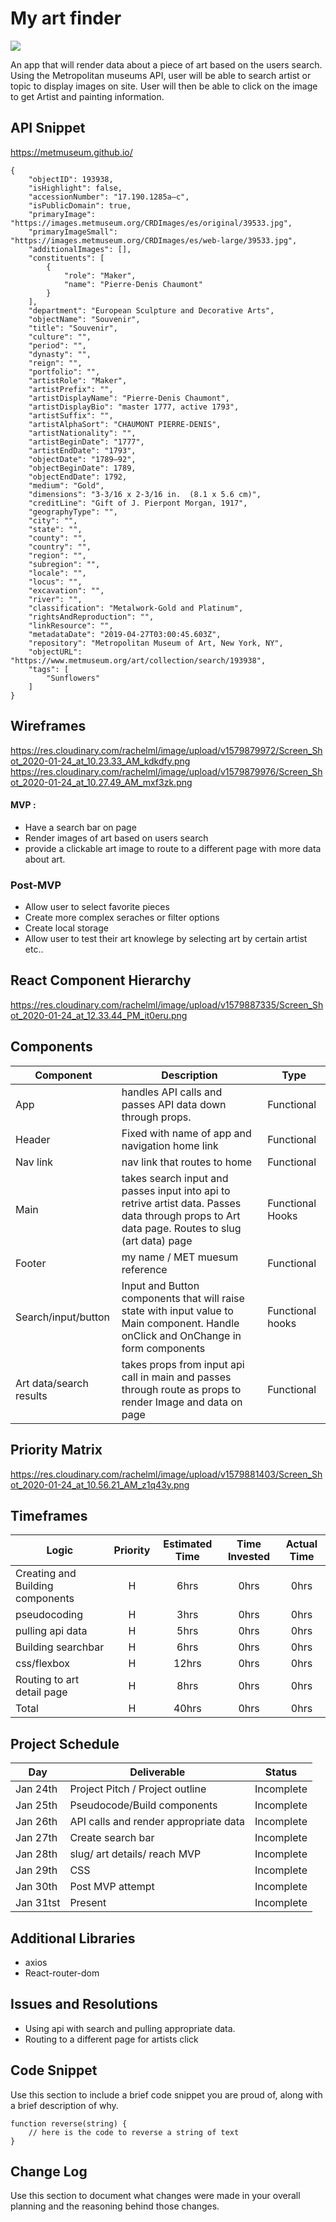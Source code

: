 # My art finder
![](https://media.giphy.com/media/3ohzdUi5U8LBb4GD4s/giphy-downsized.gif)

An app that will render data about a piece of art based on the users search. Using the Metropolitan museums API, user will be able to search artist or topic to display images on site. User will then be able to click on the image to get Artist and painting information. 

## API Snippet

https://metmuseum.github.io/

```
{
    "objectID": 193938,
    "isHighlight": false,
    "accessionNumber": "17.190.1285a–c",
    "isPublicDomain": true,
    "primaryImage": "https://images.metmuseum.org/CRDImages/es/original/39533.jpg",
    "primaryImageSmall": "https://images.metmuseum.org/CRDImages/es/web-large/39533.jpg",
    "additionalImages": [],
    "constituents": [
        {
            "role": "Maker",
            "name": "Pierre-Denis Chaumont"
        }
    ],
    "department": "European Sculpture and Decorative Arts",
    "objectName": "Souvenir",
    "title": "Souvenir",
    "culture": "",
    "period": "",
    "dynasty": "",
    "reign": "",
    "portfolio": "",
    "artistRole": "Maker",
    "artistPrefix": "",
    "artistDisplayName": "Pierre-Denis Chaumont",
    "artistDisplayBio": "master 1777, active 1793",
    "artistSuffix": "",
    "artistAlphaSort": "CHAUMONT PIERRE-DENIS",
    "artistNationality": "",
    "artistBeginDate": "1777",
    "artistEndDate": "1793",
    "objectDate": "1789–92",
    "objectBeginDate": 1789,
    "objectEndDate": 1792,
    "medium": "Gold",
    "dimensions": "3-3/16 x 2-3/16 in.  (8.1 x 5.6 cm)",
    "creditLine": "Gift of J. Pierpont Morgan, 1917",
    "geographyType": "",
    "city": "",
    "state": "",
    "county": "",
    "country": "",
    "region": "",
    "subregion": "",
    "locale": "",
    "locus": "",
    "excavation": "",
    "river": "",
    "classification": "Metalwork-Gold and Platinum",
    "rightsAndReproduction": "",
    "linkResource": "",
    "metadataDate": "2019-04-27T03:00:45.603Z",
    "repository": "Metropolitan Museum of Art, New York, NY",
    "objectURL": "https://www.metmuseum.org/art/collection/search/193938",
    "tags": [
        "Sunflowers"
    ]
}
```

## Wireframes


https://res.cloudinary.com/rachelml/image/upload/v1579879972/Screen_Shot_2020-01-24_at_10.23.33_AM_kdkdfy.png
https://res.cloudinary.com/rachelml/image/upload/v1579879976/Screen_Shot_2020-01-24_at_10.27.49_AM_mxf3zk.png


#### MVP :
- Have a search bar on page
- Render images of art based on users search
- provide a clickable art image to route to a different page with more data about art.


### Post-MVP

- Allow user to select favorite pieces
- Create more complex seraches or filter options
- Create local storage
- Allow user to test their art knowlege by selecting art by certain artist etc..


## React Component Hierarchy

https://res.cloudinary.com/rachelml/image/upload/v1579887335/Screen_Shot_2020-01-24_at_12.33.44_PM_it0eru.png

## Components

| Component | Description |Type |
| --- | --- | --- |
| App | handles API calls and passes API data down through props. | Functional |
| Header | Fixed with name of app and navigation home link  | Functional |
| Nav link | nav link that routes to home  | Functional |
| Main | takes search input and passes input into api to retrive artist data. Passes data through props to Art data page. Routes to slug (art data) page  | Functional Hooks |
| Footer | my name / MET muesum reference  | Functional |
| Search/input/button | Input and Button components that will raise state with input value to Main component. Handle onClick and OnChange in form components| Functional hooks |
| Art data/search results  | takes props from input api call in main and passes through route as props to render Image and data on page  | Functional |


## Priority Matrix

https://res.cloudinary.com/rachelml/image/upload/v1579881403/Screen_Shot_2020-01-24_at_10.56.21_AM_z1q43y.png

## Timeframes

| Logic | Priority | Estimated Time | Time Invested | Actual Time |
| --- | :---: |  :---: | :---: | :---: |
| Creating and Building components  | H | 6hrs| 0hrs | 0hrs |
| pseudocoding| H | 3hrs| 0hrs | 0hrs |
| pulling api data | H | 5hrs| 0hrs | 0hrs |
| Building searchbar | H | 6hrs| 0hrs | 0hrs |
| css/flexbox| H | 12hrs| 0hrs | 0hrs |
| Routing to art detail page | H | 8hrs| 0hrs | 0hrs |
| Total | H | 40hrs| 0hrs | 0hrs |

## Project Schedule


|  Day | Deliverable | Status
|---|---| ---|
|Jan 24th| Project Pitch / Project outline | Incomplete
|Jan 25th| Pseudocode/Build components  | Incomplete
|Jan 26th| API calls and render appropriate data  | Incomplete
|Jan 27th| Create search bar  | Incomplete
|Jan 28th| slug/ art details/ reach MVP  | Incomplete
|Jan 29th| CSS | Incomplete
|Jan 30th| Post MVP attempt  | Incomplete
|Jan 31tst| Present | Incomplete

## Additional Libraries

- axios
- React-router-dom

## Issues and Resolutions

- Using api with search and pulling appropriate data. 
- Routing to a different page for artists click 

## Code Snippet

Use this section to include a brief code snippet you are proud of, along with a brief description of why.

```
function reverse(string) {
	// here is the code to reverse a string of text
}
```

## Change Log
 Use this section to document what changes were made in your overall planning and the reasoning behind those changes.  
